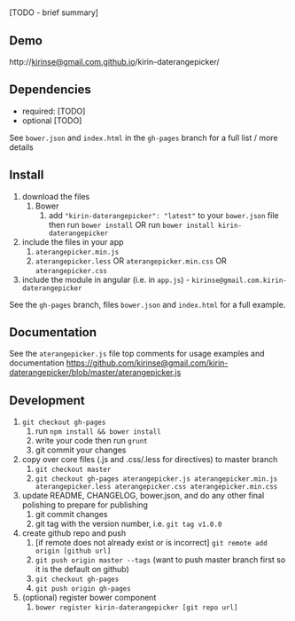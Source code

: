 # 

[TODO - brief summary]

## Demo
http://kirinse@gmail.com.github.io/kirin-daterangepicker/

## Dependencies
- required:
	[TODO]
- optional
	[TODO]

See `bower.json` and `index.html` in the `gh-pages` branch for a full list / more details

## Install
1. download the files
	1. Bower
		1. add `"kirin-daterangepicker": "latest"` to your `bower.json` file then run `bower install` OR run `bower install kirin-daterangepicker`
2. include the files in your app
	1. `aterangepicker.min.js`
	2. `aterangepicker.less` OR `aterangepicker.min.css` OR `aterangepicker.css`
3. include the module in angular (i.e. in `app.js`) - `kirinse@gmail.com.kirin-daterangepicker`

See the `gh-pages` branch, files `bower.json` and `index.html` for a full example.


## Documentation
See the `aterangepicker.js` file top comments for usage examples and documentation
https://github.com/kirinse@gmail.com/kirin-daterangepicker/blob/master/aterangepicker.js


## Development

1. `git checkout gh-pages`
	1. run `npm install && bower install`
	2. write your code then run `grunt`
	3. git commit your changes
2. copy over core files (.js and .css/.less for directives) to master branch
	1. `git checkout master`
	2. `git checkout gh-pages aterangepicker.js aterangepicker.min.js aterangepicker.less aterangepicker.css aterangepicker.min.css`
3. update README, CHANGELOG, bower.json, and do any other final polishing to prepare for publishing
	1. git commit changes
	2. git tag with the version number, i.e. `git tag v1.0.0`
4. create github repo and push
	1. [if remote does not already exist or is incorrect] `git remote add origin [github url]`
	2. `git push origin master --tags` (want to push master branch first so it is the default on github)
	3. `git checkout gh-pages`
	4. `git push origin gh-pages`
5. (optional) register bower component
	1. `bower register kirin-daterangepicker [git repo url]`
